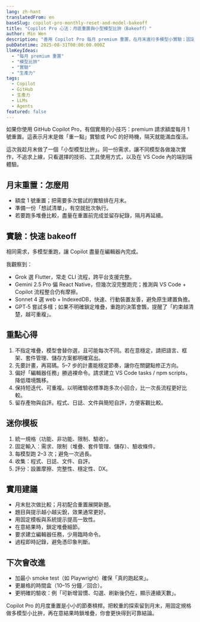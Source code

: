 ```yaml
---
lang: zh-hant
translatedFrom: en
baseSlug: copilot-pro-monthly-reset-and-model-bakeoff
title: "Copilot Pro 心法：月底重置與小型模型比拚（Bakeoff）"
author: Min Wen
description: "善用 Copilot Pro 每月 premium 重置，在月末進行多模型小實驗；固定規格做 bakeoff，觀察體驗與可重複性。"
pubDatetime: 2025-08-31T00:00:00.000Z
llmKeyIdeas:
  - "每月 premium 重置"
  - "模型比拚"
  - "實驗"
  - "生產力"
tags:
  - Copilot
  - GitHub
  - 生產力
  - LLMs
  - Agents
featured: false
---
```


如果你使用 GitHub Copilot Pro，有個實用的小技巧：premium 請求額度每月 1 號重置。這表示月末是做「重一點」實驗或 PoC 的好時機，隔天就能滿血復活。

這次我趁月末做了一個「小型模型比拚」。同一份需求，讓不同模型各做幾次實作，不追求上線，只看選擇的技術、工具使用方式，以及在 VS Code 內的端到端體驗。

## 月末重置：怎麼用

- 額度 1 號重置；把需要多次嘗試的實驗排在月末。
- 準備一份「想試清單」，有空就批次執行。
- 若要跑多堆疊比較，盡量在重置前完成並留存紀錄，隔月再延續。

## 實驗：快速 bakeoff

相同需求，多模型重跑，讓 Copilot 盡量在編輯器內完成。

我觀察到：

- Grok 選 Flutter，常走 CLI 流程，跨平台支援完整。
- Gemini 2.5 Pro 偏 React Native，但幾次沒完整跑完；推測與 VS Code + Copilot 流程整合仍有摩擦。
- Sonnet 4 選 web + IndexedDB，快速、行動裝置友善，避免原生建置負擔。
- GPT‑5 嘗試多樣；如果不明確鎖定堆疊，重跑的決策會飄，提醒了「約束越清楚，越可重複」。

## 重點心得

1. 不指定堆疊，模型會替你選，且可能每次不同。若在意穩定，請把語言、框架、套件管理、儲存方案都明確寫出。
2. 先要計畫，再寫碼。5–7 步的計畫能穩定節奏，讓你在關鍵點修正方向。
3. 偏好「編輯器任務」勝過裸命令。請求建立 VS Code tasks / npm scripts，降低環境飄移。
4. 保持短迭代、可重複。以明確驗收標準跑多次小回合，比一次長流程更好比較。
5. 留存產物與自評。程式、日誌、文件與簡短自評，方便客觀比較。

## 迷你模板

1. 統一規格（功能、非功能、限制、驗收）。
2. 固定輸入：需求、限制（堆疊、套件管理、儲存）、驗收條件。
3. 每模型跑 2–3 次；避免一次過長。
4. 收集：程式、日誌、文件、自評。
5. 評分：設置摩擦、完整性、穩定性、DX。

## 實用建議

- 月末批次做比較；月初配合重置展開新題。
- 題目與提示越小越尖銳，效果通常更好。
- 用固定模板與系統提示提高一致性。
- 在意結果時，鎖定堆疊細節。
- 要求建立編輯器任務，少用臨時命令。
- 過程即時記錄，避免憑印象判斷。

## 下次會改進

- 加最小 smoke test（如 Playwright）確保「真的跑起來」。
- 更嚴格的時間盒（10–15 分鐘／回合）。
- 更明確的驗收：例「可新增習慣、勾選、刷新後仍在，顯示連續天數」。

Copilot Pro 的月度重置是小小的節奏槓桿。把較重的探索留到月末，用固定規格做多模型小比拚，再在意結果時鎖堆疊，你會更快得到可靠結論。
